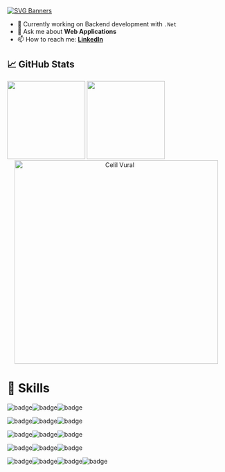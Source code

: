 
[![SVG Banners](https://svg-banners.vercel.app/api?type=glitch&text1=Hi%20There👋&width=800&height=150)](https://github.com/Akshay090/svg-banners)


- 🌱 Currently working on Backend development with `.Net`
- 💬 Ask me about **Web Applications**
- 📫 How to reach me: **[LinkedIn](https://www.linkedin.com/in/celil-v-92945325b)**

## &#x1f4c8; GitHub Stats
<img src="https://github-readme-stats.vercel.app/api/top-langs/?username=celil-vural&theme=tokyonight&hide=swift,cmake,scss,&langs_count=6&layout=compact" height=180px />
<img src="https://github-readme-stats.vercel.app/api?username=celil-vural&show_icons=true&theme=tokyonight" height=180px />
<div align="center">
   <img src="https://github-profile-summary-cards.vercel.app/api/cards/profile-details?username=celil-vural&theme=tokyonight"  width="470" alt="Celil Vural"/>
</div>

# 💼 Skills

<img src="https://img.shields.io/badge/BACKEND-white.svg?style=for-the-badge" alt="badge" /><img src="https://img.shields.io/badge/.net-512bd4.svg?style=for-the-badge&logo=.NET&logoColor=ffffff&labelColor=4f4f4f" alt="badge" /><img src="https://img.shields.io/badge/Spring%20Boot-6db33f.svg?style=for-the-badge&logo=Spring Boot&logoColor=ffffff&labelColor=4f4f4f" alt="badge" />

<img src="https://img.shields.io/badge/FRONTEND-white.svg?style=for-the-badge" alt="badge" /><img src="https://img.shields.io/badge/javascript-f7df1e.svg?style=for-the-badge&logo=JavaScript&logoColor=ffffff&labelColor=4f4f4f" alt="badge" /><img src="https://img.shields.io/badge/react-61dafb.svg?style=for-the-badge&logo=React&logoColor=ffffff&labelColor=4f4f4f" alt="badge" />

<img src="https://img.shields.io/badge/MOBILE-white.svg?style=for-the-badge" alt="badge" /><img src="https://img.shields.io/badge/Flutter-02569b.svg?style=for-the-badge&logo=Flutter&logoColor=ffffff&labelColor=4f4f4f" alt="badge" /><img src="https://img.shields.io/badge/React%20Native-61dafb.svg?style=for-the-badge&logo=React&logoColor=white&labelColor=4f4f4f" alt="badge" />

<img src="https://img.shields.io/badge/TOOLS-white.svg?style=for-the-badge" alt="badge" /><img src="https://img.shields.io/badge/Firebase-ffca28.svg?style=for-the-badge&logo=Firebase&logoColor=white&labelColor=4f4f4f" alt="badge" /><img src="https://img.shields.io/badge/Postman-ff6c37.svg?style=for-the-badge&logo=Postman&logoColor=white&labelColor=4f4f4f" alt="badge" />

<img src="https://img.shields.io/badge/DATABASE-white.svg?style=for-the-badge" alt="badge" /><img src="https://img.shields.io/badge/MySql-4479a1.svg?style=for-the-badge&logo=MySQL&logoColor=white&labelColor=4f4f4f" alt="badge" /><img src="https://img.shields.io/badge/MongoDB-47a248.svg?style=for-the-badge&logo=MongoDB&logoColor=white&labelColor=4f4f4f" alt="badge" /><img src="https://img.shields.io/badge/Postgresql-4169e1.svg?style=for-the-badge&logo=PostgreSQL&logoColor=white&labelColor=4f4f4f" alt="badge" />
